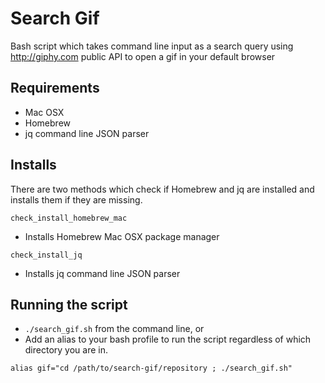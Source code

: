 # Search Gif #

Bash script which takes command line input as a search query using http://giphy.com public API to open a gif in your default browser

## Requirements ##

- Mac OSX 
- Homebrew
- jq command line JSON parser

## Installs ##

There are two methods which check if Homebrew and jq are installed and installs them if they are missing.

`check_install_homebrew_mac`
- Installs Homebrew Mac OSX package manager

`check_install_jq`
- Installs jq command line JSON parser

## Running the script ##

- `./search_gif.sh` from the command line, or
- Add an alias to your bash profile to run the script regardless of which directory you are in.

`alias gif="cd /path/to/search-gif/repository ; ./search_gif.sh"`

